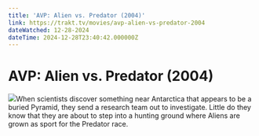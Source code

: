 ```yaml
---
title: 'AVP: Alien vs. Predator (2004)' 
link: https://trakt.tv/movies/avp-alien-vs-predator-2004
dateWatched: 12-28-2024
dateTime: 2024-12-28T23:40:42.000000Z
---
```

# AVP: Alien vs. Predator (2004)

![](https://walter-r2.trakt.tv/images/movies/000/000/314/fanarts/thumb/fc6e4807f1.jpg)When scientists discover something near Antarctica that appears to be a buried Pyramid, they send a research team out to investigate. Little do they know that they are about to step into a hunting ground where Aliens are grown as sport for the Predator race.